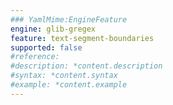 ```yaml
---
### YamlMime:EngineFeature
engine: glib-gregex
feature: text-segment-boundaries
supported: false
#reference: 
#description: *content.description
#syntax: *content.syntax
#example: *content.example
---
```


